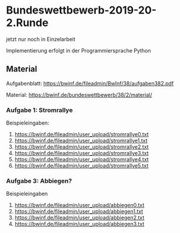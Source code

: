 # Bundeswettbewerb-2019-20-2.Runde
jetzt nur noch in Einzelarbeit

Implementierung erfolgt in der Programmiersprache Python

## Material
Aufgabenblatt: https://bwinf.de/fileadmin/BwInf/38/aufgaben382.pdf

Material: https://bwinf.de/bundeswettbewerb/38/2/material/

### Aufgabe 1: Stromrallye
Beispieleingaben:
1. https://bwinf.de/fileadmin/user_upload/stromrallye0.txt
2. https://bwinf.de/fileadmin/user_upload/stromrallye1.txt
3. https://bwinf.de/fileadmin/user_upload/stromrallye2.txt
4. https://bwinf.de/fileadmin/user_upload/stromrallye3.txt
5. https://bwinf.de/fileadmin/user_upload/stromrallye4.txt
6. https://bwinf.de/fileadmin/user_upload/stromrallye5.txt

### Aufgabe 3: Abbiegen?
Beispieleingaben
1. https://bwinf.de/fileadmin/user_upload/abbiegen0.txt
2. https://bwinf.de/fileadmin/user_upload/abbiegen1.txt
3. https://bwinf.de/fileadmin/user_upload/abbiegen2.txt
4. https://bwinf.de/fileadmin/user_upload/abbiegen3.txt

